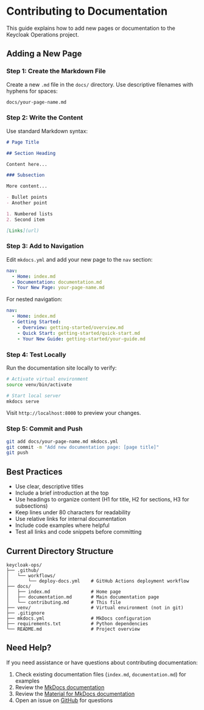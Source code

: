 # Contributing to Documentation

This guide explains how to add new pages or documentation to the Keycloak Operations project.

## Adding a New Page

### Step 1: Create the Markdown File

Create a new `.md` file in the `docs/` directory. Use descriptive filenames with hyphens for spaces:
```bash
docs/your-page-name.md
```

### Step 2: Write the Content

Use standard Markdown syntax:
```markdown
# Page Title

## Section Heading

Content here...

### Subsection

More content...

- Bullet points
- Another point

1. Numbered lists
2. Second item

[Links](url)
```

### Step 3: Add to Navigation

Edit `mkdocs.yml` and add your new page to the `nav` section:
```yaml
nav:
  - Home: index.md
  - Documentation: documentation.md
  - Your New Page: your-page-name.md
```
For nested navigation:

```yaml
nav:
  - Home: index.md
  - Getting Started:
    - Overview: getting-started/overview.md
    - Quick Start: getting-started/quick-start.md
    - Your New Guide: getting-started/your-guide.md

```

### Step 4: Test Locally

Run the documentation site locally to verify:
```bash
# Activate virtual environment
source venv/bin/activate

# Start local server
mkdocs serve
```

Visit `http://localhost:8000` to preview your changes.

### Step 5: Commit and Push
```bash
git add docs/your-page-name.md mkdocs.yml
git commit -m "Add new documentation page: [page title]"
git push
```

## Best Practices

- Use clear, descriptive titles
- Include a brief introduction at the top
- Use headings to organize content (H1 for title, H2 for sections, H3 for subsections)
- Keep lines under 80 characters for readability
- Use relative links for internal documentation
- Include code examples where helpful
- Test all links and code snippets before committing

## Current Directory Structure
```
keycloak-ops/
├── .github/
│   └── workflows/
│       └── deploy-docs.yml    # GitHub Actions deployment workflow
├── docs/
│   ├── index.md               # Home page
│   ├── documentation.md       # Main documentation page
│   └── contributing.md        # This file
├── venv/                      # Virtual environment (not in git)
├── .gitignore
├── mkdocs.yml                 # MkDocs configuration
├── requirements.txt           # Python dependencies
└── README.md                  # Project overview
```

## Need Help?

If you need assistance or have questions about contributing documentation:

1. Check existing documentation files (`index.md`, `documentation.md`) for examples
2. Review the [MkDocs documentation](https://www.mkdocs.org/)
3. Review the [Material for MkDocs documentation](https://squidfunk.github.io/mkdocs-material/)
4. Open an issue on [GitHub](https://github.com/ADORSYS-GIS/keycloak-ops/issues) for questions
